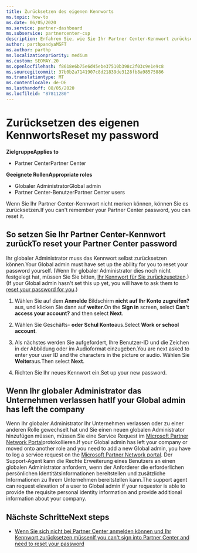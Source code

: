 ```yaml
---
title: Zurücksetzen des eigenen Kennworts
ms.topic: how-to
ms.date: 06/05/2020
ms.service: partner-dashboard
ms.subservice: partnercenter-csp
description: Erfahren Sie, wie Sie Ihr Partner Center-Kennwort zurücksetzen oder Hilfe vom globalen Administrator Ihres Unternehmens erhalten. Erfahren Sie außerdem, wie Sie einen neuen globalen Administrator für Partner Center hinzufügen.
author: parthpandyaMSFT
ms.author: parthp
ms.localizationpriority: medium
ms.custom: SEOMAY.20
ms.openlocfilehash: f8618e6b75e6d45ebe37510b398c2f03c9e1e9c8
ms.sourcegitcommit: 37b0b2a7141907c8d21839de3128fb8a98575886
ms.translationtype: MT
ms.contentlocale: de-DE
ms.lasthandoff: 08/05/2020
ms.locfileid: "87811280"
---
```

# <a name="reset-my-password"></a><span data-ttu-id="133a3-103">Zurücksetzen des eigenen Kennworts</span><span class="sxs-lookup"><span data-stu-id="133a3-103">Reset my password</span></span>

<span data-ttu-id="133a3-104">**Zielgruppe**</span><span class="sxs-lookup"><span data-stu-id="133a3-104">**Applies to**</span></span>

- <span data-ttu-id="133a3-105">Partner Center</span><span class="sxs-lookup"><span data-stu-id="133a3-105">Partner Center</span></span>
 
<span data-ttu-id="133a3-106">**Geeignete Rollen**</span><span class="sxs-lookup"><span data-stu-id="133a3-106">**Appropriate roles**</span></span>

- <span data-ttu-id="133a3-107">Globaler Administrator</span><span class="sxs-lookup"><span data-stu-id="133a3-107">Global admin</span></span>
- <span data-ttu-id="133a3-108">Partner Center-Benutzer</span><span class="sxs-lookup"><span data-stu-id="133a3-108">Partner Center users</span></span>


<span data-ttu-id="133a3-109">Wenn Sie Ihr Partner Center-Kennwort nicht merken können, können Sie es zurücksetzen.</span><span class="sxs-lookup"><span data-stu-id="133a3-109">If you can't remember your Partner Center password, you can reset it.</span></span>

## <a name="to-reset-your-partner-center-password"></a><span data-ttu-id="133a3-110">So setzen Sie Ihr Partner Center-Kennwort zurück</span><span class="sxs-lookup"><span data-stu-id="133a3-110">To reset your Partner Center password</span></span>

<span data-ttu-id="133a3-111">Ihr globaler Administrator muss das Kennwort selbst zurücksetzen können.</span><span class="sxs-lookup"><span data-stu-id="133a3-111">Your Global admin must have set up the ability for you to reset your password yourself.</span></span> <span data-ttu-id="133a3-112">(Wenn Ihr globaler Administrator dies noch nicht festgelegt hat, müssen Sie Sie bitten, [Ihr Kennwort für Sie zurückzusetzen](reset-a-user-password.md).)</span><span class="sxs-lookup"><span data-stu-id="133a3-112">(If your Global admin hasn't set this up yet, you will have to ask them to [reset your password for you](reset-a-user-password.md).)</span></span>

1. <span data-ttu-id="133a3-113">Wählen Sie auf dem **Anmelde** Bildschirm **nicht auf Ihr Konto zugreifen?** aus, und klicken Sie dann auf **weiter**.</span><span class="sxs-lookup"><span data-stu-id="133a3-113">On the **Sign in** screen, select **Can't access your account?** and then select **Next**.</span></span>

2. <span data-ttu-id="133a3-114">Wählen Sie Geschäfts- **oder Schul Konto**aus.</span><span class="sxs-lookup"><span data-stu-id="133a3-114">Select **Work or school account**.</span></span>

3. <span data-ttu-id="133a3-115">Als nächstes werden Sie aufgefordert, Ihre Benutzer-ID und die Zeichen in der Abbildung oder im Audioformat einzugeben.</span><span class="sxs-lookup"><span data-stu-id="133a3-115">You are next asked to enter your user ID and the characters in the picture or audio.</span></span> <span data-ttu-id="133a3-116">Wählen Sie **Weiter**aus.</span><span class="sxs-lookup"><span data-stu-id="133a3-116">Then select **Next**.</span></span>

4. <span data-ttu-id="133a3-117">Richten Sie Ihr neues Kennwort ein.</span><span class="sxs-lookup"><span data-stu-id="133a3-117">Set up your new password.</span></span>

## <a name="if-your-global-admin-has-left-the-company"></a><span data-ttu-id="133a3-118">Wenn Ihr globaler Administrator das Unternehmen verlassen hat</span><span class="sxs-lookup"><span data-stu-id="133a3-118">If your Global admin has left the company</span></span>

<span data-ttu-id="133a3-119">Wenn Ihr globaler Administrator Ihr Unternehmen verlassen oder zu einer anderen Rolle gewechselt hat und Sie einen neuen globalen Administrator hinzufügen müssen, müssen Sie eine Service Request im [Microsoft Partner Network Portal](https://partner.microsoft.com/commercial#/)protokollieren.</span><span class="sxs-lookup"><span data-stu-id="133a3-119">If your Global admin has left your company or moved onto another role and you need to add a new Global admin, you have to log a service request on the [Microsoft Partner Network portal](https://partner.microsoft.com/commercial#/).</span></span> <span data-ttu-id="133a3-120">Der Support-Agent kann die Rechte Erweiterung eines Benutzers an einen globalen Administrator anfordern, wenn der Anforderer die erforderlichen persönlichen Identitätsinformationen bereitstellen und zusätzliche Informationen zu Ihrem Unternehmen bereitstellen kann.</span><span class="sxs-lookup"><span data-stu-id="133a3-120">The support agent can request elevation of a user to Global admin if your requestor is able to provide the requisite personal identity information and provide additional information about your company.</span></span>

## <a name="next-steps"></a><span data-ttu-id="133a3-121">Nächste Schritte</span><span class="sxs-lookup"><span data-stu-id="133a3-121">Next steps</span></span>

- [<span data-ttu-id="133a3-122">Wenn Sie sich nicht bei Partner Center anmelden können und Ihr Kennwort zurücksetzen müssen</span><span class="sxs-lookup"><span data-stu-id="133a3-122">If you can't sign into Partner Center and need to reset your password</span></span>](unable-to-sign-in.md)